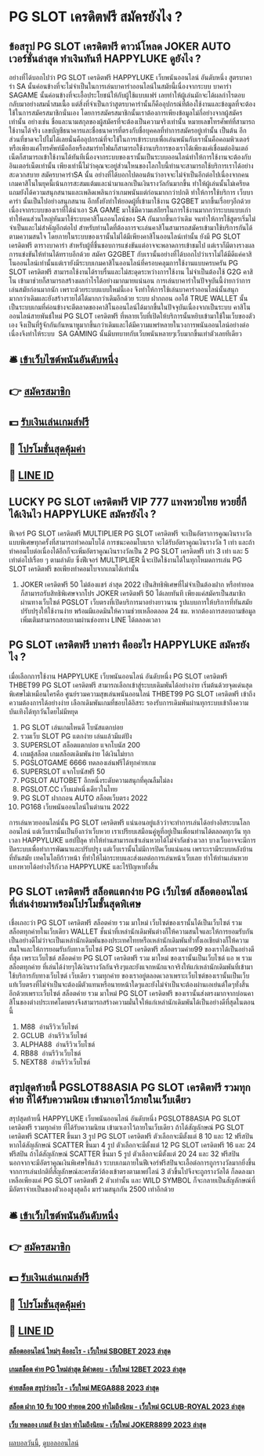 # PG SLOT เครดิตฟรี สมัครยังไง ?
## ข้อสรุป PG SLOT เครดิตฟรี ดาวน์โหลด JOKER AUTO เวอร์ชั่นล่าสุด ทำเงินทันที HAPPYLUKE ดูยังไง ?
อย่างที่ได้บอกไปว่า PG SLOT เครดิตฟรี HAPPYLUKE เว็บพนันออนไลน์ อันดับหนึ่ง สูตรบาคาร่า SA นั้นค่อนข้างที่จะไม่จำเป็นในการเล่นบาคาร่าออนไลน์ในสมัยนี้เนื่องจากระบบ บาคาร่า SAGAME นั้นค่อนข้างที่จะเอื้อประโยชน์ให้กับผู้ใช้แบบแฟร์ เลยทำให้ผู้เล่นมักจะได้ผลกำไรตอบกลับมาอย่างสมน้ำสมเนื้อ แต่สิ่งที่จำเป็นกว่าสูตรบาคาร่านั้นก็คืออุปกรณ์ที่ต้องใช้งานและข้อมูลที่จะต้องใช้ในการสมัครสมาชิกนั่นเอง โดยการสมัครสมาชิกนั้นเราต้องการเพียงข้อมูลไม่กี่อย่างจากผู้สมัครเท่านั้น อย่างเช่น ชื่อและนามสกุลของผู้สมัครที่จะต้องเป็นความจริงเท่านั้น หมายเลขโทรศัพท์ที่สามารถใช้งานได้จริง เลขบัญชีธนาคารและชื่อธนาคารที่ตรงกับชื่อบุคคลที่ทำการสมัครอยู่เท่านั้น เป็นต้น อีกส่วนที่ขาดจะไปไม่ได้เลยนั่นคืออุปกรณ์ที่จะใช้ในการเข้าระบบเพื่อเล่นพนันกับเรานั้นคือคอมพิวเตอร์หรือเพียงแค่โทรศัพท์มือถือหรือสมาร์ทโฟนก็สามารถใช้งานบริการของเราได้เพียงแค่เชื่อมต่ออินเตอ์เน็ตก็สามารถเข้าใช้งานได้ทันทีเนื่องจากระบบของเรานั้นเป็นระบบออนไลน์ทำให้การใช้งานจะต้องกับอินเตอร์เน็ตเท่านั้น เพียงเท่านี้ไม่ว่าคุณจะอยู่ส่วนใหนของโลกใบนี้ท่านจะสามารถใช้บริการเราได้อย่างสะดวกสบาย
สมัครบาคาร่าSA นั้น อย่างที่ได้บอกไปตอนต้นว่าอาจจะไม่จำเป็นอีกต่อไปเนื่องจากคนเกมคาสิโนในยุคนี้เน้นการสะสมแต้มและนำมาแลกเป็นเงินรางวัลกันมากขึ้น ทำให้ผู้เล่นนั้นไม่เครียดแถมยังได้ความสนุกสนานและเพลิดเพลินกว่าเกมพนันแต่ก่อนมากกว่าปกติ ทำให้การใช้บริการ เว็บบาคาร่า นั้นเป็นไปอย่างสนุกสนาน อีกทั้งยังทำให้ยอดผู้ที่เข้ามาใช้งาน G2GBET มากขึ้นเรื่อยๆอีกด้วย เนื่องจากระบบของเราที่ได้นำเอา SA GAME มาใช้มีความเสถียรในการใช้งานมากกว่าระบบแบบเก่า ทำให้คนส่วนใหญ่หันมาใช้ระบบคาสิโนออนไลน์ของ SA กันมากขึ้นกว่าเดิม จนทำให้การใช้สูตรเริ่มไม่จำเป็นและไม่สำคัญอีกต่อไป สำหรับท่านใดที่ต้องการจะเล่นคาสิโนสามารถสมัครเข้ามาใช้บริการกันได้ตามความสนใจ โดยภายในระบบของเรานั้นไม่ได้มีเพียงคาสิโนออนไลน์เท่านั้น ยังมี PG SLOT เครดิตฟรี ตารางบาคาร่า สำหรับผู้ที่ชื่นชอบการแข่งขันแต่อาจจะพลาดการเข้าชมไป แต่เราก็มีตางรางผลการแข่งขันให้ท่านได้ทราบอีกด้วย
สมัคร G2GBET กับเรานั้นอย่างที่ได้บอกไปว่าเราไม่ได้มีดีแค่คาสิโนออนไลน์เท่านั้นแต่เรายังมีระบบเกมคาสิโนออนไลน์ที่ครอบคลุมการใช้งานแบบครบครัน PG SLOT เครดิตฟรี สามารถใช้งานได้ราบรื่นและไม่สะดุดระหว่างการใช้งาน ไม่จำเป็นต้องใช้ G2G คาสิโน เข้ามาช่วยก็สามารถสร้างผลกำไรได้อย่างมากมายแน่นอน การเล่นบาคาร่าในปัจจุบันนี้ง่ายกว่าการเล่นสมัยก่อนมากนัก เพราะด้วยระบบแบบใหม่นี้เอง จึงทำให้การใช้เล่นบาคาร่าออนไลน์นั้นสนุกมากกว่าเดิมและยังสร้างรายได้ได้มากกว่าเดิมอีกด้วย ระบบ ฝากถอน ออโต้ TRUE WALLET นั้นเป็นระบบเกมที่ค่อนข้างจะตีตลาดของคาสิโนออนไลน์ได้มากขึ้นในปัจจุบันเนื่องจากเป็นระบบ คาสิโนออนไลน์สายพันธ์ใหม่ PG SLOT เครดิตฟรี ที่หลายเว็บที่เปิดให้บริการนั้นหยิบเข้ามาใช้ในเว็บของตัวเอง จึงเป็นที่รู้จักกันกันหนาหูมากขึ้นกว่าเดิมและได้มีความแพร่หลายในวงการพนันออนไลน์อย่างต่อเนื่องจึงทำให้ระบบ  SA GAMING นั้นมีบทบาทกับเว็บพนันหลายๆเว็บมากขึ้นเท่าตัวเลยทีเดียว

## 🛎 [เข้าเว็บไซต์พนันอันดับหนึ่ง](https://bit.ly/3SdLNi2)
## 👉 [สมัครสมาชิก](https://bit.ly/3SdLNi2)
## 💵 [รับเงินเล่นเกมส์ฟรี](https://bit.ly/3dyRKHj)
## 👑 [โปรโมชั่นสุดคุ้มค่า](https://bit.ly/3dyRKHj)
## 📱 [LINE ID](https://bit.ly/3dyRKHj)

## LUCKY PG SLOT เครดิตฟรี VIP 777 แทงหวยไทย หวยยี่กี ได้เงินไว HAPPYLUKE สมัครยังไง ?
ฟีเจอร์ PG SLOT เครดิตฟรี MULTIPLIER PG SLOT เครดิตฟรี จะเป็นอัตราการคูณเงินรางวัลแบบพิเศษทุกครั้งที่สามารถทำคอมโบได้ การชนะคอมโบแรก จะได้รับอัตราคูณเงินรางวัล 1 เท่า และถ้าทำคอมโบต่อเนื่องได้อีกก็จะเพิ่มอัตราคูณเงินรางวัลเป็น 2 PG SLOT เครดิตฟรี เท่า 3 เท่า และ 5 เท่าต่อไปเรื่อย ๆ ตามลำดับ ซึ่งฟีเจอร์ MULTIPLIER นี้จะเปิดใช้งานได้ในทุกโหมดการเล่น PG SLOT เครดิตฟรี ขอเพียงทำคอมโบจากเกมได้เท่านั้น
1. JOKER เครดิตฟรี 50 ไม่ต้องแชร์ ล่าสุด 2022 เป็นสิทธิพิเศษที่ไม่จำเป็นต้องฝาก หรือทำยอดก็สามารถรับสิทธิพิเศษจากโปร JOKER เครดิตฟรี 50 ได้เลยทันที เพียงแค่สมัครเป็นสมาชิกผ่านทางเว็บไซต์ PGSLOT เว็บตรงที่เปิดบริการมาอย่างยาวนาน รูปแบบการให้บริการที่ทันสมัยปรับปรุงให้ใช้งานง่าย พร้อมมีแอดมินให้ความช่วยเหลือตลอด 24 ชม. หากต้องการสอบถามข้อมูลเพิ่มเติมสามารถสอบถามผ่านช่องทาง LINE ได้ตลอดเวลา

## PG SLOT เครดิตฟรี บาคาร่า คืออะไร HAPPYLUKE สมัครยังไง ?
เมื่อเลือกการใช้งาน HAPPYLUKE เว็บพนันออนไลน์ อันดับหนึ่ง PG SLOT เครดิตฟรี THBET99 PG SLOT เครดิตฟรี สามารถเลือกเข้าสู่ระบบเดิมพันได้อย่างง่าย เริ่มต้นด้วยจุดเด่นสุดพิเศษไม่เหมือนใครคือ
ศูนย์รวมความสุขเล่นพนันออนไลน์ THBET99 PG SLOT เครดิตฟรี เข้าถึงความต้องการได้อย่างง่าย เลือกเดิมพันเกมที่ชอบได้อิสระ รองรับการเดิมพันผ่านทุกระบบเข้าถึงความบันเทิงได้ทุกวันโดยไม่มีหยุด
1. PG SLOT เล่นเกมไหนดี โบนัสแตกบ่อย
2. รวมเว็บ SLOT PG แตกง่าย เล่นแล้วมีแต่ปัง
3. SUPERSLOT สล็อตแตกบ่อย แจกโบนัส 200
4. เกมตู้สล็อต เกมสล็อตเดิมพันง่าย ได้เงินไม่ยาก
5. PGSLOTGAME 6666 ทดลองเล่นฟรีได้ทุกค่ายเกม
6. SUPERSLOT แจกโบนัสฟรี 50
7. PGSLOT AUTOBET อีกหนึ่งระดับความสนุกที่คุณลืมไม่ลง
8. PGSLOT.CC เว็บแม่หนึ่งเดียวในไทย
9. PG SLOT ฝากถอน AUTO สล็อตเว็บตรง 2022
10. PG168 เว็บพนันออนไลน์ในตำนาน 2022

การเล่นหวยออนไลน์นั้น PG SLOT เครดิตฟรี แน่นอนอยู่แล้วว่าจะทำการเล่นได้อย่างอิสระบนโลกออนไลน์ แต่เว็บเรานั้นเป็นยิ่งกว่าเว็บหวย เราเปรียบเสมือนคู่หูที่อยู่เป็นเพื่อนท่านได้ตลอดทุกวัน ทุกเวลา HAPPYLUKE แฮปปี้ลุค ทำให้ท่านสามารถเข้าเล่นหวยได้ไม่จำกัดช่วงเวลา บางเว็บอาจจะมีการปิดระบบเพื่อทำการพัฒนาและปรับปรุง แต่เว็บเรานั้นไม่มีการปิดเว็บแน่นอน เพราะเรามีระบบหลังบ้านที่ทันสมัย เทคโนโลยีก้าวหน้า ที่ทำให้ไม่กระทบและส่งผลต่อการเล่นหน้าเว็บเลย ทำให้ท่านเล่นหวย แทงหวยได้อย่างไร้กังวล HAPPYLUKE และไร้ปัญหาทั้งสิ้น

## PG SLOT เครดิตฟรี สล็อตแตกง่าย PG เว็บไซต์ สล็อตออนไลน์ ที่เล่นง่ายมาพร้อมโปรโมชั้นสุดพิเศษ
เชื่อเถอะว่า PG SLOT เครดิตฟรี สล็อตค่าย รวม มาใหม่ เว็บไซต์ของเรานั้นได้เป็นเว็บไซต์ รวมสล็อตทุกค่ายในเว็บเดียว WALLET ชั้นนำที่เหล่านักเดิมพันต่างก็ให้ความสนใจและให้การยอมรับกันเป็นอย่างดีไม่ว่าจะเป็นเหล่านักเดิมพันของประเทศไทยหรือเหล่านักเดิมพันทั่วทั้งเอเชียต่างก็ให้ความสนใจและให้การยอมรับกับทางเว็บไซต์ PG SLOT เครดิตฟรี สล็อตรวมค่าย99 ของเราได้เป็นอย่างดีที่สุด เพราะเว็บไซต์ สล็อตค่าย PG SLOT เครดิตฟรี รวม มาใหม่ ของเรานั้นเป็นเว็บไซต์ แอ พ รวมสล็อตทุกค่าย ที่เล่นได้ง่ายๆได้เงินรางวัลกันจริงๆและยังแจกหนักแจกจริงให้แก่เหล่านักเดิมพันที่เข้ามาใช้บริการกับทางเว็บไซต์ เว็บเดียว รวมทุกค่าย ของเราอยู่ตลอดเวลาเพราะเว็บไซต์ของเรานั้นเป็นเว็บแท้เว็บตรงที่ไม่จำเป็นจะต้องมีตัวแทนหรือนายหน้าใดๆและยังไม่จำเป็นจะต้องผ่านเอเย่นต์ใดๆทั่งสิ้นอีกด้วยเพราะเว็บไซต์ สล็อตค่าย รวม มาใหม่ PG SLOT เครดิตฟรี ของเรานั้นส่งตรงมากจากบ่อนคาสิโนของต่างประเทศโดยตรงจึงสามารถสร้างความมั่นใจให้แก่เหล่านักเดิมพันได้เป็นอย่างดีที่สุดในตอนนี้
1. M88  อ่านรีวิวเว็บไซต์
2. GCLUB  อ่านรีวิวเว็บไซต์
3. ALPHA88  อ่านรีวิวเว็บไซต์
4. RB88  อ่านรีวิวเว็บไซต์
5. NEXT88  อ่านรีวิวเว็บไซต์

## สรุปสุดท้ายนี้ PGSLOT88ASIA PG SLOT เครดิตฟรี รวมทุกค่าย ที่ได้รับความนิยม เข้ามาเอาไว้ภายในเว็บเดียว
สรุปสุดท้ายนี้ HAPPYLUKE เว็บพนันออนไลน์ อันดับหนึ่ง PGSLOT88ASIA PG SLOT เครดิตฟรี รวมทุกค่าย ที่ได้รับความนิยม เข้ามาเอาไว้ภายในเว็บเดียว ถ้าได้สัญลักษณ์ PG SLOT เครดิตฟรี SCATTER ขึ้นมา 3 รูป PG SLOT เครดิตฟรี ตัวเลือกจะมีตั้งแต่ 8 10 และ 12 ฟรีสปิน
หากได้สัญลักษณ์ SCATTER ขึ้นมา 4 รูป ตัวเลือกจะมีตั้งแต่ 12 PG SLOT เครดิตฟรี 16 และ 24 ฟรีสปิน
ถ้าได้สัญลักษณ์ SCATTER ขึ้นมา 5 รูป ตัวเลือกจะมีตั้งแต่ 20 24 และ 32 ฟรีสปิน
นอกจากจะมีอัตราคูณเงินพิเศษให้แล้ว ระบบเกมภายในฟีเจอร์ฟรีสปินจะเอื้อต่อการถูกรางวัลมากยิ่งขึ้น จากการเล่นปกติที่สัญลักษณ์ละครสัตว์ต้องเข้าตรงตามเพย์ไลน์ 3 ตัวขึ้นไปจึงจะถูกรางวัลได้ ก็ลดลงมาเหลือเพียงแค่ PG SLOT เครดิตฟรี 2 ตัวเท่านั้น และ WILD SYMBOL ก็จะกลายเป็นสัญลักษณ์ที่มีอัตราจ่ายเป็นของตัวเองสูงสุดถึง มาร่วมสนุกกัน 2500 เท่าอีกด้วย

## 🛎 [เข้าเว็บไซต์พนันอันดับหนึ่ง](https://bit.ly/3SdLNi2)
## 👉 [สมัครสมาชิก](https://bit.ly/3SdLNi2)
## 💵 [รับเงินเล่นเกมส์ฟรี](https://bit.ly/3dyRKHj)
## 👑 [โปรโมชั่นสุดคุ้มค่า](https://bit.ly/3dyRKHj)
## 📱 [LINE ID](https://bit.ly/3dyRKHj)

#### [สล็อตออนไลน์ ใหม่ๆ คืออะไร - เว็บใหม่ SBOBET 2023 ล่าสุด](https://atom.io/themes/สล็อตออนไลน์%20ใหม่ๆ%20คืออะไร%20-%20เว็บใหม่%20sbobet%202023%20ล่าสุด)
#### [เกมสล็อต ค่าย PG ใหม่ล่าสุด มีคำตอบ - เว็บใหม่ 12BET 2023 ล่าสุด](https://atom.io/themes/เกมสล็อต%20ค่าย%20pg%20ใหม่ล่าสุด%20มีคำตอบ%20-%20เว็บใหม่%2012bet%202023%20ล่าสุด)
#### [ค่ายสล็อต สรุปว่าอะไร - เว็บใหม่ MEGA888 2023 ล่าสุด](https://atom.io/themes/ค่ายสล็อต%20สรุปว่าอะไร%20-%20เว็บใหม่%20mega888%202023%20ล่าสุด)
#### [สล็อต ฝาก 10 รับ 100 ทำยอด 200 ทำไมถึงนิยม - เว็บใหม่ GCLUB-ROYAL 2023 ล่าสุด](https://atom.io/themes/สล็อต%20ฝาก%2010%20รับ%20100%20ทำยอด%20200%20ทำไมถึงนิยม%20-%20เว็บใหม่%20gclub-royal%202023%20ล่าสุด)
#### [เว็บ ทดลอง เกมส์ ยิง ปลา ทำไมถึงนิยม - เว็บใหม่ JOKER8899 2023 ล่าสุด](https://atom.io/themes/เว็บ%20ทดลอง%20เกมส์%20ยิง%20ปลา%20ทำไมถึงนิยม%20-%20เว็บใหม่%20joker8899%202023%20ล่าสุด)

[ผลบอลวันนี้](https://siamsport.tv "ผลบอลวันนี้"), [ดูบอลออนไลน์](https://siamsport.tv/ดูบอลสด "ดูบอลออนไลน์")